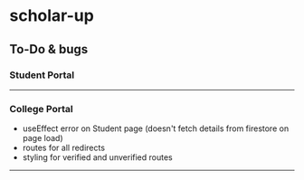 # scholar-up

## To-Do & bugs
### Student Portal
---
### College Portal
- useEffect error on Student page (doesn't fetch details from firestore on page load)
- routes for all redirects
- styling for verified and unverified routes
---
